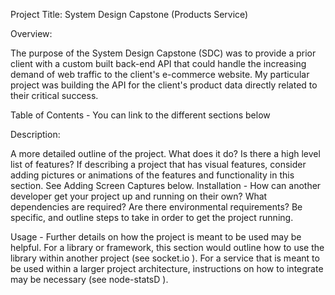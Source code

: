 Project Title: System Design Capstone (Products Service)



Overview:

The purpose of the System Design Capstone (SDC) was to provide a prior client with a custom built back-end API that could handle the increasing demand of web traffic to the client's e-commerce website. My particular project was building the API for the client's product data directly related to their critical success.

Table of Contents - You can link to the different sections below

Description:



A more detailed outline of the project. What does it do? Is there a high level list of features? If describing a project that has visual features, consider adding pictures or animations of the features and functionality in this section. See Adding Screen Captures below.
Installation - How can another developer get your project up and running on their own? What dependencies are required? Are there environmental requirements? Be specific, and outline steps to take in order to get the project running.

Usage - Further details on how the project is meant to be used may be helpful. For a library or framework, this section would outline how to use the library within another project (see socket.io  ). For a service that is meant to be used within a larger project architecture, instructions on how to integrate may be necessary (see node-statsD  ).
